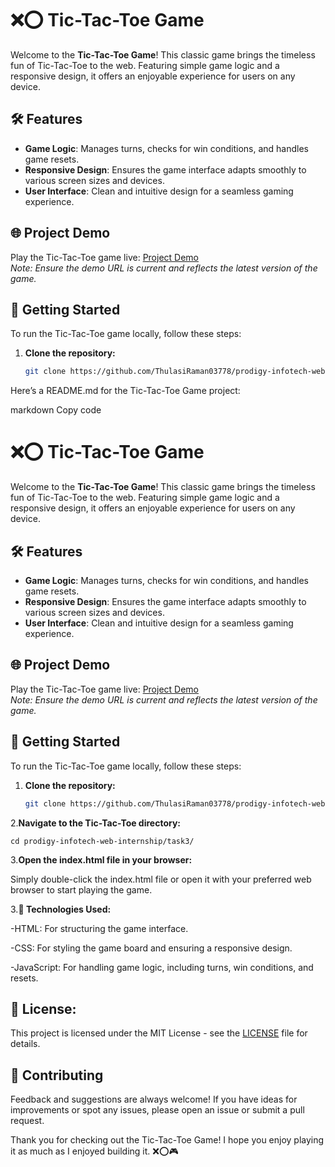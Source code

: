 # ❌⭕ Tic-Tac-Toe Game

Welcome to the **Tic-Tac-Toe Game**! This classic game brings the timeless fun of Tic-Tac-Toe to the web. Featuring simple game logic and a responsive design, it offers an enjoyable experience for users on any device.

## 🛠️ Features

- **Game Logic**: Manages turns, checks for win conditions, and handles game resets.
- **Responsive Design**: Ensures the game interface adapts smoothly to various screen sizes and devices.
- **User Interface**: Clean and intuitive design for a seamless gaming experience.

## 🌐 Project Demo

Play the Tic-Tac-Toe game live: [Project Demo](https://your-live-demo-url.com)  
*Note: Ensure the demo URL is current and reflects the latest version of the game.*

## 🚀 Getting Started

To run the Tic-Tac-Toe game locally, follow these steps:

1. **Clone the repository:**
   ```bash
   git clone https://github.com/ThulasiRaman03778/prodigy-infotech-web-internship.git

Here’s a README.md for the Tic-Tac-Toe Game project:

markdown
Copy code
# ❌⭕ Tic-Tac-Toe Game

Welcome to the **Tic-Tac-Toe Game**! This classic game brings the timeless fun of Tic-Tac-Toe to the web. Featuring simple game logic and a responsive design, it offers an enjoyable experience for users on any device.

## 🛠️ Features

- **Game Logic**: Manages turns, checks for win conditions, and handles game resets.
- **Responsive Design**: Ensures the game interface adapts smoothly to various screen sizes and devices.
- **User Interface**: Clean and intuitive design for a seamless gaming experience.

## 🌐 Project Demo

Play the Tic-Tac-Toe game live: [Project Demo](https://your-live-demo-url.com)  
*Note: Ensure the demo URL is current and reflects the latest version of the game.*

## 🚀 Getting Started

To run the Tic-Tac-Toe game locally, follow these steps:

1. **Clone the repository:**
   ```bash
   git clone https://github.com/ThulasiRaman03778/prodigy-infotech-web-internship.git
   
2.**Navigate to the Tic-Tac-Toe directory:**

    cd prodigy-infotech-web-internship/task3/

3.**Open the index.html file in your browser:**  

Simply double-click the index.html file or open it with your preferred web browser to start playing the game.

3.**🔧 Technologies Used:**

-HTML: For structuring the game interface.

-CSS: For styling the game board and ensuring a responsive design.

-JavaScript: For handling game logic, including turns, win conditions, and resets.

## 📄 License:

This project is licensed under the MIT License - see the [LICENSE](https://github.com/ThulasiRaman03778/Prodigy-Infotech-Internship/blob/main/LINCENSE.txt) file for details.

## 📝 Contributing

Feedback and suggestions are always welcome! If you have ideas for improvements or spot any issues, please open an issue or submit a pull request.

Thank you for checking out the Tic-Tac-Toe Game! I hope you enjoy playing it as much as I enjoyed building it. ❌⭕🎮
